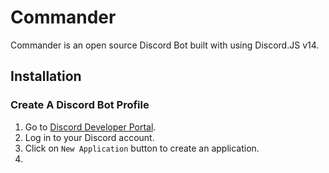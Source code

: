 # Commander
Commander is an open source Discord Bot built with using Discord.JS v14.

## Installation

### Create A Discord Bot Profile
1. Go to [Discord Developer Portal](https://discord.com/developers/applications).
2. Log in to your Discord account.
3. Click on `New Application` button to create an application.
4. 
